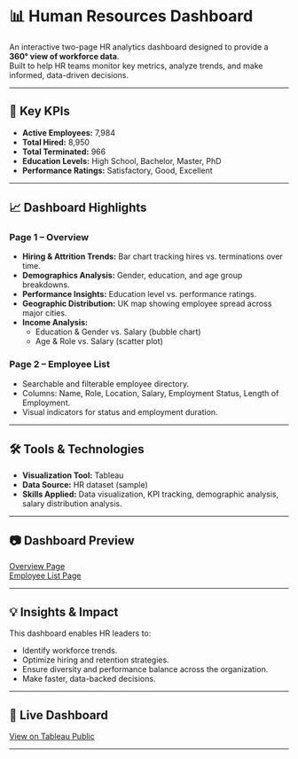 # 📊 Human Resources Dashboard

An interactive two-page HR analytics dashboard designed to provide a **360° view of workforce data**.  
Built to help HR teams monitor key metrics, analyze trends, and make informed, data-driven decisions.

---

## 🚀 Key KPIs
- **Active Employees:** 7,984  
- **Total Hired:** 8,950  
- **Total Terminated:** 966   
- **Education Levels:** High School, Bachelor, Master, PhD  
- **Performance Ratings:** Satisfactory, Good, Excellent  

---

## 📈 Dashboard Highlights

### **Page 1 – Overview**
- **Hiring & Attrition Trends:** Bar chart tracking hires vs. terminations over time.
- **Demographics Analysis:** Gender, education, and age group breakdowns.
- **Performance Insights:** Education level vs. performance ratings.
- **Geographic Distribution:** UK map showing employee spread across major cities.
- **Income Analysis:**
  - Education & Gender vs. Salary (bubble chart)
  - Age & Role vs. Salary (scatter plot)

### **Page 2 – Employee List**
- Searchable and filterable employee directory.
- Columns: Name, Role, Location, Salary, Employment Status, Length of Employment.
- Visual indicators for status and employment duration.

---

## 🛠 Tools & Technologies
- **Visualization Tool:** Tableau  
- **Data Source:** HR dataset (sample)  
- **Skills Applied:** Data visualization, KPI tracking, demographic analysis, salary distribution analysis.

---

## 📷 Dashboard Preview  

[Overview Page](images/overview.jpg)  
[Employee List Page](images/employee_list.jpg)


  

---

## 💡 Insights & Impact
This dashboard enables HR leaders to:
- Identify workforce trends.
- Optimize hiring and retention strategies.
- Ensure diversity and performance balance across the organization.
- Make faster, data-backed decisions.

---

## 🔗 Live Dashboard
[View on Tableau Public](https://public.tableau.com/views/HR-Project-Dashboard/HRSummary?:language=en-US&:sid=&:redirect=auth&:display_count=n&:origin=viz_share_link)

---
